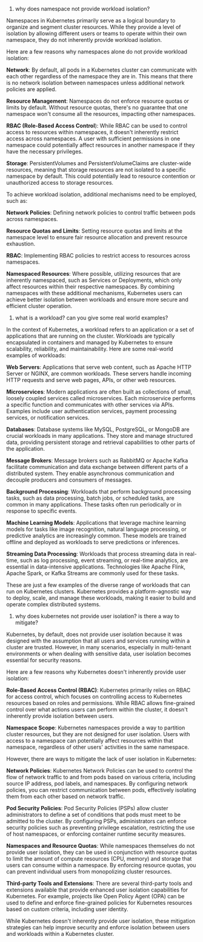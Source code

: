 1. why does namespace not provide workload isolation?

Namespaces in Kubernetes primarily serve as a logical boundary to organize and segment cluster resources. While they provide a level of isolation by allowing different users or teams to operate within their own namespace, they do not inherently provide workload isolation.

Here are a few reasons why namespaces alone do not provide workload isolation:

**Network**: By default, all pods in a Kubernetes cluster can communicate with each other regardless of the namespace they are in. This means that there is no network isolation between namespaces unless additional network policies are applied.

**Resource Management**: Namespaces do not enforce resource quotas or limits by default. Without resource quotas, there's no guarantee that one namespace won't consume all the resources, impacting other namespaces.

**RBAC (Role-Based Access Control**): While RBAC can be used to control access to resources within namespaces, it doesn't inherently restrict access across namespaces. A user with sufficient permissions in one namespace could potentially affect resources in another namespace if they have the necessary privileges.

**Storage**: PersistentVolumes and PersistentVolumeClaims are cluster-wide resources, meaning that storage resources are not isolated to a specific namespace by default. This could potentially lead to resource contention or unauthorized access to storage resources.

To achieve workload isolation, additional mechanisms need to be employed, such as:

**Network Policies**: Defining network policies to control traffic between pods across namespaces.

**Resource Quotas and Limits**: Setting resource quotas and limits at the namespace level to ensure fair resource allocation and prevent resource exhaustion.

**RBAC**: Implementing RBAC policies to restrict access to resources across namespaces.

**Namespaced Resources**: Where possible, utilizing resources that are inherently namespaced, such as Services or Deployments, which only affect resources within their respective namespaces.
By combining namespaces with these additional mechanisms, Kubernetes users can achieve better isolation between workloads and ensure more secure and efficient cluster operation.

1. what is a workload? can you give some real world examples?

In the context of Kubernetes, a workload refers to an application or a set of applications that are running on the cluster. Workloads are typically encapsulated in containers and managed by Kubernetes to ensure scalability, reliability, and maintainability. Here are some real-world examples of workloads:

**Web Servers**: Applications that serve web content, such as Apache HTTP Server or NGINX, are common workloads. These servers handle incoming HTTP requests and serve web pages, APIs, or other web resources.

**Microservices**: Modern applications are often built as collections of small, loosely coupled services called microservices. Each microservice performs a specific function and communicates with other services via APIs. Examples include user authentication services, payment processing services, or notification services.

**Databases**: Database systems like MySQL, PostgreSQL, or MongoDB are crucial workloads in many applications. They store and manage structured data, providing persistent storage and retrieval capabilities to other parts of the application.

**Message Brokers**: Message brokers such as RabbitMQ or Apache Kafka facilitate communication and data exchange between different parts of a distributed system. They enable asynchronous communication and decouple producers and consumers of messages.

**Background Processing**: Workloads that perform background processing tasks, such as data processing, batch jobs, or scheduled tasks, are common in many applications. These tasks often run periodically or in response to specific events.

**Machine Learning Models**: Applications that leverage machine learning models for tasks like image recognition, natural language processing, or predictive analytics are increasingly common. These models are trained offline and deployed as workloads to serve predictions or inferences.

**Streaming Data Processing**: Workloads that process streaming data in real-time, such as log processing, event streaming, or real-time analytics, are essential in data-intensive applications. Technologies like Apache Flink, Apache Spark, or Kafka Streams are commonly used for these tasks.

These are just a few examples of the diverse range of workloads that can run on Kubernetes clusters. Kubernetes provides a platform-agnostic way to deploy, scale, and manage these workloads, making it easier to build and operate complex distributed systems.

1. why does kubernetes not provide user isolation? is there a way to mitigate?

Kubernetes, by default, does not provide user isolation because it was designed with the assumption that all users and services running within a cluster are trusted. However, in many scenarios, especially in multi-tenant environments or when dealing with sensitive data, user isolation becomes essential for security reasons.

Here are a few reasons why Kubernetes doesn't inherently provide user isolation:

**Role-Based Access Control (RBAC)**: Kubernetes primarily relies on RBAC for access control, which focuses on controlling access to Kubernetes resources based on roles and permissions. While RBAC allows fine-grained control over what actions users can perform within the cluster, it doesn't inherently provide isolation between users.

**Namespace Scope**: Kubernetes namespaces provide a way to partition cluster resources, but they are not designed for user isolation. Users with access to a namespace can potentially affect resources within that namespace, regardless of other users' activities in the same namespace.

However, there are ways to mitigate the lack of user isolation in Kubernetes:

**Network Policies**: Kubernetes Network Policies can be used to control the flow of network traffic to and from pods based on various criteria, including source IP address, pod labels, and namespaces. By configuring network policies, you can restrict communication between pods, effectively isolating them from each other based on network traffic.

**Pod Security Policies**: Pod Security Policies (PSPs) allow cluster administrators to define a set of conditions that pods must meet to be admitted to the cluster. By configuring PSPs, administrators can enforce security policies such as preventing privilege escalation, restricting the use of host namespaces, or enforcing container runtime security measures.

**Namespaces and Resource Quotas**: While namespaces themselves do not provide user isolation, they can be used in conjunction with resource quotas to limit the amount of compute resources (CPU, memory) and storage that users can consume within a namespace. By enforcing resource quotas, you can prevent individual users from monopolizing cluster resources.

**Third-party Tools and Extensions**: There are several third-party tools and extensions available that provide enhanced user isolation capabilities for Kubernetes. For example, projects like Open Policy Agent (OPA) can be used to define and enforce fine-grained policies for Kubernetes resources based on custom criteria, including user identity.

While Kubernetes doesn't inherently provide user isolation, these mitigation strategies can help improve security and enforce isolation between users and workloads within a Kubernetes cluster.